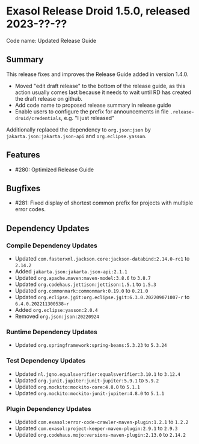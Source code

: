 # Exasol Release Droid 1.5.0, released 2023-??-??

Code name: Updated Release Guide

## Summary

This release fixes and improves the Release Guide added in version 1.4.0.
* Moved "edit draft release" to the bottom of the release guide, as this action usually comes last because it needs to wait until RD has created the draft release on github.
* Add code name to proposed release summary in release guide
* Enable users to configure the prefix for announcements in file `.release-droid/credentials`, e.g. "I just released"

Additionally replaced the dependency to `org.json:json` by `jakarta.json:jakarta.json-api` and `org.eclipse.yasson`.

## Features

* #280: Optimized Release Guide

## Bugfixes

* #281: Fixed display of shortest common prefix for projects with multiple error codes.

## Dependency Updates

### Compile Dependency Updates

* Updated `com.fasterxml.jackson.core:jackson-databind:2.14.0-rc1` to `2.14.2`
* Added `jakarta.json:jakarta.json-api:2.1.1`
* Updated `org.apache.maven:maven-model:3.8.6` to `3.8.7`
* Updated `org.codehaus.jettison:jettison:1.5.1` to `1.5.3`
* Updated `org.commonmark:commonmark:0.19.0` to `0.21.0`
* Updated `org.eclipse.jgit:org.eclipse.jgit:6.3.0.202209071007-r` to `6.4.0.202211300538-r`
* Added `org.eclipse:yasson:2.0.4`
* Removed `org.json:json:20220924`

### Runtime Dependency Updates

* Updated `org.springframework:spring-beans:5.3.23` to `5.3.24`

### Test Dependency Updates

* Updated `nl.jqno.equalsverifier:equalsverifier:3.10.1` to `3.12.4`
* Updated `org.junit.jupiter:junit-jupiter:5.9.1` to `5.9.2`
* Updated `org.mockito:mockito-core:4.8.0` to `5.1.1`
* Updated `org.mockito:mockito-junit-jupiter:4.8.0` to `5.1.1`

### Plugin Dependency Updates

* Updated `com.exasol:error-code-crawler-maven-plugin:1.2.1` to `1.2.2`
* Updated `com.exasol:project-keeper-maven-plugin:2.9.1` to `2.9.3`
* Updated `org.codehaus.mojo:versions-maven-plugin:2.13.0` to `2.14.2`
